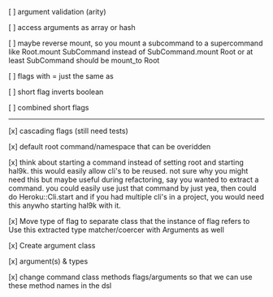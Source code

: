 [ ] argument validation (arity)

[ ] access arguments as array or hash

[ ] maybe reverse mount, so you mount a subcommand to a supercommand
    like Root.mount SubCommand instead of SubCommand.mount Root
    or at least SubCommand should be mount_to Root

[ ] flags with = just the same as <SPACE>

[ ] short flag inverts boolean

[ ] combined short flags

---

[x] cascading flags (still need tests)

[x] default root command/namespace that can be overidden

[x] think about starting a command instead of setting root and starting
hal9k. this would easily allow cli's to be reused. not sure why you
might need this but maybe useful during refactoring, say you wanted
to extract a command. you could easily use just that command by just
yea, then could do Heroku::Cli.start
and if you had multiple cli's in a project, you would need this anywho
starting hal9k with it.

[x] Move type of flag to separate class that the instance of flag refers to
Use this extracted type matcher/coercer with Arguments as well

[x] Create argument class

[x] argument(s) & types

[x] change command class methods flags/arguments so that we can use
these method names in the dsl
